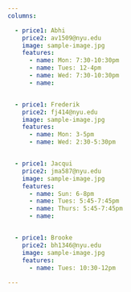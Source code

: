 ```yaml
---
columns:

  - price1: Abhi
    price2: av1509@nyu.edu
    image: sample-image.jpg
    features:
      - name: Mon: 7:30-10:30pm
      - name: Tues: 12-4pm
      - name: Wed: 7:30-10:30pm
      - name: 


  - price1: Frederik
    price2: fj414@nyu.edu
    image: sample-image.jpg
    features:
      - name: Mon: 3-5pm
      - name: Wed: 2:30-5:30pm


  - price1: Jacqui
    price2: jma587@nyu.edu
    image: sample-image.jpg
    features:
      - name: Sun: 6-8pm
      - name: Tues: 5:45-7:45pm
      - name: Thurs: 5:45-7:45pm
      - name: 


  - price1: Brooke
    price2: bh1346@nyu.edu
    image: sample-image.jpg
    features:
      - name: Tues: 10:30-12pm
      
---
```

